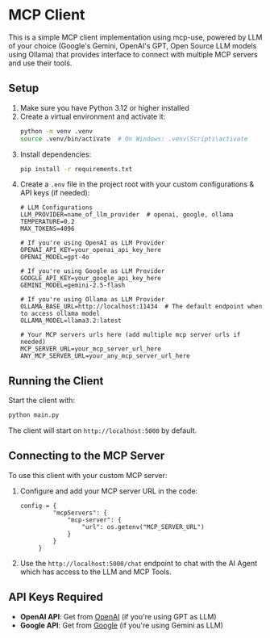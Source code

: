 # MCP Client

This is a simple MCP client implementation using mcp-use, powered by LLM of your choice (Google's Gemini, OpenAI's GPT, Open Source LLM models using Ollama) that provides interface to connect with multiple MCP servers and use their tools.

## Setup

1. Make sure you have Python 3.12 or higher installed
2. Create a virtual environment and activate it:
   ```bash
   python -m venv .venv
   source .venv/bin/activate  # On Windows: .venv\Scripts\activate
   ```
3. Install dependencies:
   ```bash
   pip install -r requirements.txt
   ```
4. Create a `.env` file in the project root with your custom configurations & API keys (if needed):
   ```
   # LLM Configurations
   LLM_PROVIDER=name_of_llm_provider  # openai, google, ollama
   TEMPERATURE=0.2
   MAX_TOKENS=4096

   # If you're using OpenAI as LLM Provider
   OPENAI_API_KEY=your_openai_api_key_here
   OPENAI_MODEL=gpt-4o

   # If you're using Google as LLM Provider
   GOOGLE_API_KEY=your_google_api_key_here
   GEMINI_MODEL=gemini-2.5-flash

   # If you're using Ollama as LLM Provider
   OLLAMA_BASE_URL=http://localhost:11434  # The default endpoint when to access ollama model
   OLLAMA_MODEL=llama3.2:latest
   
   # Your MCP servers urls here (add multiple mcp server urls if needed)
   MCP_SERVER_URL=your_mcp_server_url_here
   ANY_MCP_SERVER_URL=your_any_mcp_server_url_here
   ```

## Running the Client

Start the client with:
```bash
python main.py
```

The client will start on `http://localhost:5000` by default.

## Connecting to the MCP Server

To use this client with your custom MCP server:

1. Configure and add your MCP server URL in the code:
   ```
   config = {
            "mcpServers": {
                "mcp-server": {
                    "url": os.getenv("MCP_SERVER_URL")
                }
            }
        }
   ```
2. Use the `http://localhost:5000/chat` endpoint to chat with the AI Agent which has access to the LLM and MCP Tools.

## API Keys Required

- **OpenAI API**: Get from [OpenAI](https://platform.openai.com/api-keys) (if you're using GPT as LLM)
- **Google API**: Get from [Google](https://ai.google.dev/gemini-api/docs/api-key) (if you're using Gemini as LLM)